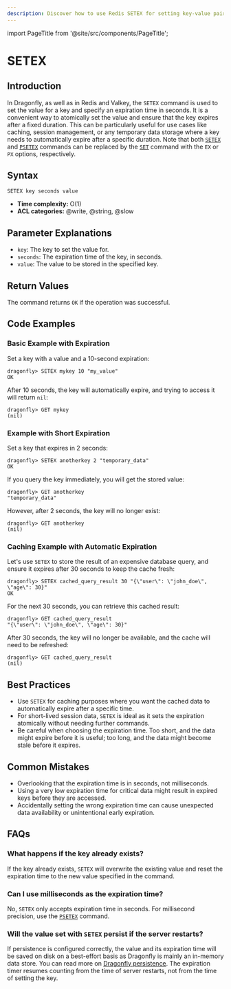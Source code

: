 ```yaml
---
description: Discover how to use Redis SETEX for setting key-value pairs with an expiration time.
---
```


import PageTitle from '@site/src/components/PageTitle';

# SETEX

<PageTitle title="Redis SETEX Command (Documentation) | Dragonfly" />

## Introduction

In Dragonfly, as well as in Redis and Valkey, the `SETEX` command is used to set the value for a key and specify an expiration time in seconds.
It is a convenient way to atomically set the value and ensure that the key expires after a fixed duration.
This can be particularly useful for use cases like caching, session management, or any temporary data storage where a key needs to automatically expire after a specific duration.
Note that both [`SETEX`](setex.md) and [`PSETEX`](psetex.md) commands can be replaced by the [`SET`](set.md) command with the `EX` or `PX` options, respectively.

## Syntax

```shell
SETEX key seconds value
```

- **Time complexity:** O(1)
- **ACL categories:** @write, @string, @slow

## Parameter Explanations

- `key`: The key to set the value for.
- `seconds`: The expiration time of the key, in seconds.
- `value`: The value to be stored in the specified key.

## Return Values

The command returns `OK` if the operation was successful.

## Code Examples

### Basic Example with Expiration

Set a key with a value and a 10-second expiration:

```shell
dragonfly> SETEX mykey 10 "my_value"
OK
```

After 10 seconds, the key will automatically expire, and trying to access it will return `nil`:

```shell
dragonfly> GET mykey
(nil)
```

### Example with Short Expiration

Set a key that expires in 2 seconds:

```shell
dragonfly> SETEX anotherkey 2 "temporary_data"
OK
```

If you query the key immediately, you will get the stored value:

```shell
dragonfly> GET anotherkey
"temporary_data"
```

However, after 2 seconds, the key will no longer exist:

```shell
dragonfly> GET anotherkey
(nil)
```

### Caching Example with Automatic Expiration

Let's use `SETEX` to store the result of an expensive database query, and ensure it expires after 30 seconds to keep the cache fresh:

```shell
dragonfly> SETEX cached_query_result 30 "{\"user\": \"john_doe\", \"age\": 30}"
OK
```

For the next 30 seconds, you can retrieve this cached result:

```shell
dragonfly> GET cached_query_result
"{\"user\": \"john_doe\", \"age\": 30}"
```

After 30 seconds, the key will no longer be available, and the cache will need to be refreshed:

```shell
dragonfly> GET cached_query_result
(nil)
```

## Best Practices

- Use `SETEX` for caching purposes where you want the cached data to automatically expire after a specific time.
- For short-lived session data, `SETEX` is ideal as it sets the expiration atomically without needing further commands.
- Be careful when choosing the expiration time. Too short, and the data might expire before it is useful; too long, and the data might become stale before it expires.

## Common Mistakes

- Overlooking that the expiration time is in seconds, not milliseconds.
- Using a very low expiration time for critical data might result in expired keys before they are accessed.
- Accidentally setting the wrong expiration time can cause unexpected data availability or unintentional early expiration.

## FAQs

### What happens if the key already exists?

If the key already exists, `SETEX` will overwrite the existing value and reset the expiration time to the new value specified in the command.

### Can I use milliseconds as the expiration time?

No, `SETEX` only accepts expiration time in seconds.
For millisecond precision, use the [`PSETEX`](psetex.md) command.

### Will the value set with `SETEX` persist if the server restarts?

If persistence is configured correctly, the value and its expiration time will be saved on disk on a best-effort basis as Dragonfly is mainly an in-memory data store.
You can read more on [Dragonfly persistence](../../managing-dragonfly/backups.md).
The expiration timer resumes counting from the time of server restarts, not from the time of setting the key.
